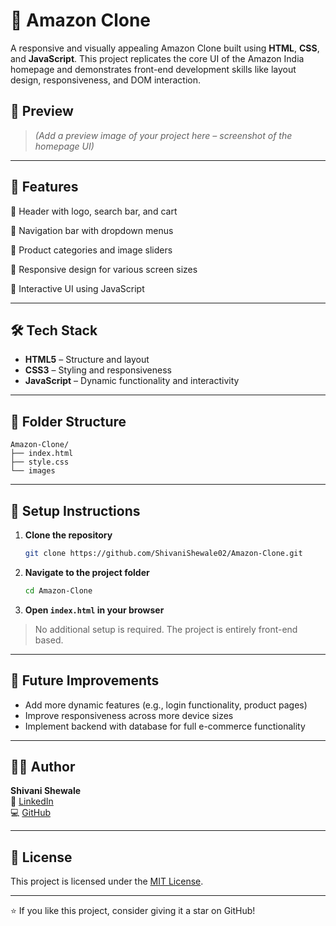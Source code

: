 # 🛒 Amazon Clone

A responsive and visually appealing Amazon Clone built using **HTML**, **CSS**, and **JavaScript**. This project replicates the core UI of the Amazon India homepage and demonstrates front-end development skills like layout design, responsiveness, and DOM interaction.

## 📸 Preview

> *(Add a preview image of your project here – screenshot of the homepage UI)*

---

## 🚀 Features

🔹 Header with logo, search bar, and cart

🔹 Navigation bar with dropdown menus

🔹 Product categories and image sliders

🔹 Responsive design for various screen sizes

🔹 Interactive UI using JavaScript

---

## 🛠️ Tech Stack

- **HTML5** – Structure and layout  
- **CSS3** – Styling and responsiveness  
- **JavaScript** – Dynamic functionality and interactivity  

---

## 📁 Folder Structure

```
Amazon-Clone/
├── index.html
├── style.css
└── images
```

---

## 🔧 Setup Instructions

1. **Clone the repository**
   ```bash
   git clone https://github.com/ShivaniShewale02/Amazon-Clone.git
   ```

2. **Navigate to the project folder**
   ```bash
   cd Amazon-Clone
   ```

3. **Open `index.html` in your browser**

> No additional setup is required. The project is entirely front-end based.

---

## 📌 Future Improvements

- Add more dynamic features (e.g., login functionality, product pages)
- Improve responsiveness across more device sizes
- Implement backend with database for full e-commerce functionality

---

## 🙋‍♀️ Author

**Shivani Shewale**  
📧 [LinkedIn](https://www.linkedin.com/in/shivani-shewale-02)  
💻 [GitHub](https://github.com/ShivaniShewale02)

---

## 📄 License

This project is licensed under the [MIT License](LICENSE).

---

⭐ If you like this project, consider giving it a star on GitHub!



